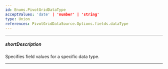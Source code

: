 ```yaml
---
id: Enums.PivotGridDataType
acceptValues: 'date' | 'number' | 'string'
type: Union
references: PivotGridDataSource.Options.fields.dataType
---
```

---
##### shortDescription
Specifies field values for a specific data type.

---
